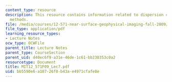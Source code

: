 ```yaml
---
content_type: resource
description: This resource contains information related to dispersion curve inversion
  methods.
file: /media/courses/12-571-near-surface-geophysical-imaging-fall-2009/bb5590e6a10726f0b43ae4971cfafe8e_MIT12_571F09_Lec7.pdf
file_type: application/pdf
learning_resource_types:
- Lecture Notes
ocw_type: OCWFile
parent_title: Lecture Notes
parent_type: CourseSection
parent_uid: d40ec6f9-a31e-46de-1c61-bb230353c0a2
resourcetype: Document
title: MIT12_571F09_Lec7.pdf
uid: bb5590e6-a107-26f0-b43a-e4971cfafe8e
---
```

